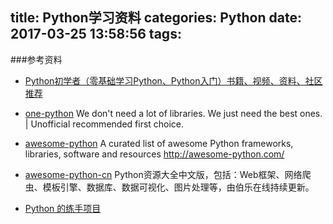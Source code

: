 title: Python学习资料
categories: Python
date: 2017-03-25 13:58:56
tags:
---


###参考资料
* [Python初学者（零基础学习Python、Python入门）书籍、视频、资料、社区推荐](https://github.com/Yixiaohan/codeparkshare)

* [one-python](https://github.com/geekan/one-python) We don't need a lot of libraries. We just need the best ones. | Unofficial recommended first choice.

* [awesome-python](https://github.com/vinta/awesome-python) A curated list of awesome Python frameworks, libraries, software and resources http://awesome-python.com/


* [awesome-python-cn](https://github.com/jobbole/awesome-python-cn) Python资源大全中文版，包括：Web框架、网络爬虫、模板引擎、数据库、数据可视化、图片处理等，由伯乐在线持续更新。


* [Python 的练手项目](https://www.zhihu.com/question/29372574)
